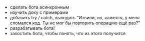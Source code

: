 - сделать бота асинхронным
- изучить доку с примерами
- добавить try / catch, выводить "Извини, но, кажется, у меня сломался код. Ты не мог бы повторить операцию ещё раз?"
- разрабатывать бота!
- захостить бота, чтобы понять, что из этого получится

<!-- gunicorn main:app -w 4 -k uvicorn.workers.UvicornWorker -->